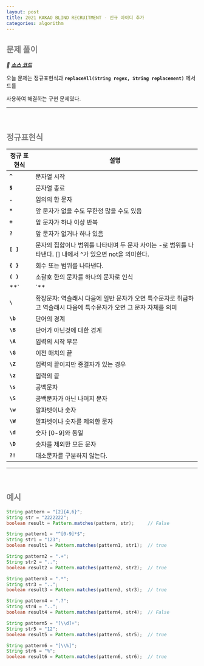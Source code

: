 ```yaml
---
layout: post
title: 2021 KAKAO BLIND RECRUITMENT - 신규 아이디 추가
categories: algorithm
---
```


## <span style="color:gray">문제 풀이</span>

***🔖 [소스 코드](https://github.com/Gilbert9172/coding-test/blob/main/programmers/levelOne/quiz02.java)***

오늘 문제는 정규표현식과 **`replaceAll(String regex, String replacement)`** 메서드를 

사용하여 해결하는 구현 문제였다.

---

<br>

## <span style="color:gray">정규표현식</span>

|정규 표현식|설명|
|-----------|----|
|**`^`**|문자열 시작|
|**`$`**|문자열 종료|
|**`.`**|임의의 한 문자|
|**`*`**|앞 문자가 없을 수도 무한정 많을 수도 있음|
|**`+`**|앞 문자가 하나 이상 반복|
|**`?`**|앞 문자가 없거나 하나 있음|
|**`[ ]`**|문자의 집합이나 범위를 나타내며 두 문자 사이는 -로 범위를 나타낸다. [] 내에서 ^가 있으면 not을 의미한다.|
|**`{ }`**|회수 또는 범위를 나타낸다.|
|**`( )`**|소괄호 한의 문자를 하나의 문자로 인식|
|**`|`**|패턴 안에서 or 연산을 수행|
|**`\`**|확장문자: 역슬래시 다음에 일반 문자가 오면 특수문자로 취급하고 역슬래시 다음에 특수문자가 오면 그 문자 자체를 의미|
|**`\b`**|단어의 경계|
|**`\B`**|단어가 아닌것에 대한 경계|
|**`\A`**|입력의 시작 부분|
|**`\G`**|이전 매치의 끝|
|**`\Z`**|입력의 끝이지만 종결자가 있는 경우|
|**`\z`**|입력의 끝|
|**`\s`**|공백문자|
|**`\S`**|공백문자가 아닌 나머지 문자|
|**`\w`**|알파벳이나 숫자|
|**`\W`**|알파벳이나 숫자를 제외한 문자|
|**`\d`**|숫자 [0-9]와 동일|
|**`\D`**|숫자를 제외한 모든 문자|
|**`?!`**|대소문자를 구분하지 않는다.|

---

<br>

## <span style="color:gray">예시</span>

```java
String pattern = "[2]{4,6}";
String str = "2222222";
boolean result = Pattern.matches(pattern, str);		// False

String pattern1 = "^[0-9]*$";
String str1 = "123";
boolean result1 = Pattern.matches(pattern1, str1);  // true

String pattern2 = ".+";
String str2 = "..";
boolean result2 = Pattern.matches(pattern2, str2);  // true

String pattern3 = ".*";
String str3 = "..";
boolean result3 = Pattern.matches(pattern3, str3);  // true 

String pattern4 = ".?";
String str4 = "..";
boolean result4 = Pattern.matches(pattern4, str4);  // False

String pattern5 = "[\\d]+";
String str5 = "12";
boolean result5 = Pattern.matches(pattern5, str5);	// true

String pattern6 = "[\\%]";
String str6 = "%";
boolean result6 = Pattern.matches(pattern6, str6);  // true

```